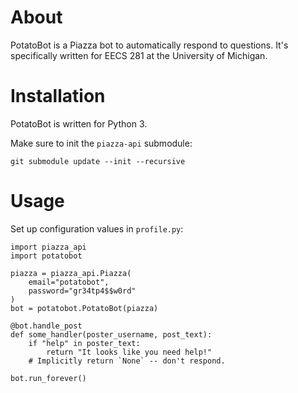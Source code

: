 # About

PotatoBot is a Piazza bot to automatically respond to questions. It's
specifically written for EECS 281 at the University of Michigan.

# Installation

PotatoBot is written for Python 3.

Make sure to init the `piazza-api` submodule:

```
git submodule update --init --recursive
```

# Usage

Set up configuration values in `profile.py`:

```
import piazza_api
import potatobot

piazza = piazza_api.Piazza(
    email="potatobot",
    password="gr34tp4$$w0rd"
)
bot = potatobot.PotatoBot(piazza)

@bot.handle_post
def some_handler(poster_username, post_text):
    if "help" in poster_text:
        return "It looks like you need help!"
    # Implicitly return `None` -- don't respond.

bot.run_forever()
```
